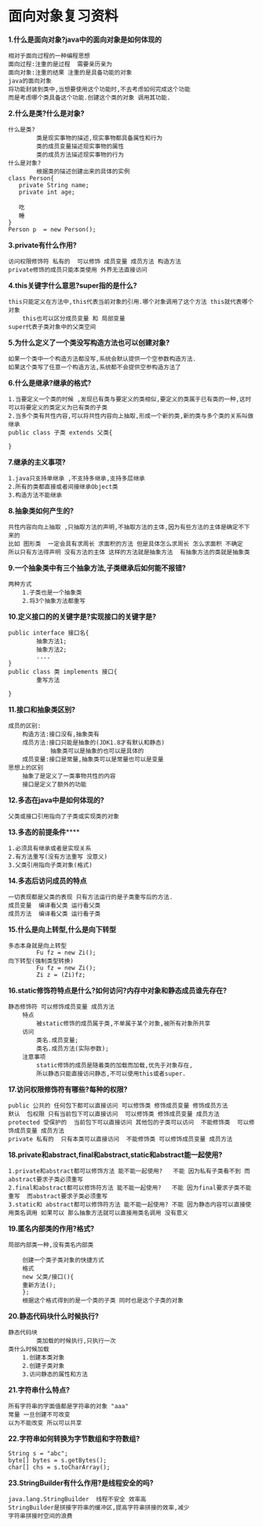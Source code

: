 # 面向对象复习资料

**1.什么是面向对象?java中的面向对象是如何体现的**

```
相对于面向过程的一种编程思想 
面向过程:注重的是过程  需要亲历亲为
面向对象:注重的结果 注重的是具备功能的对象 
java的面向对象
将功能封装到类中,当想要使用这个功能时,不去考虑如何完成这个功能
而是考虑哪个类具备这个功能.创建这个类的对象 调用其功能.
```

**2.什么是类?什么是对象?**

```
什么是类?
		类是现实事物的描述,现实事物都具备属性和行为
		类的成员变量描述现实事物的属性
		类的成员方法描述现实事物的行为
什么是对象?
		根据类的描述创建出来的具体的实例
class Person{
   private String name;
   private int age;
   
   吃
   睡
}
Person p  = new Person();
```

**3.private有什么作用?**

```
访问权限修饰符 私有的  可以修饰 成员变量 成员方法 构造方法
private修饰的成员只能本类使用 外界无法直接访问 
```

**4.this关键字什么意思?super指的是什么?**

```
this只能定义在方法中,this代表当前对象的引用.哪个对象调用了这个方法 this就代表哪个对象
	this也可以区分成员变量 和 局部变量
super代表子类对象中的父类空间
```

**5.为什么定义了一个类没写构造方法也可以创建对象?**

```
如果一个类中一个构造方法都没写,系统会默认提供一个空参数构造方法.
如果这个类写了任意一个构造方法,系统都不会提供空参构造方法了
```

**6.什么是继承?继承的格式?**

```
1.当要定义一个类的时候 ,发现已有类与要定义的类相似,要定义的类属于已有类的一种,这时可以将要定义的类定义为已有类的子类
2.当多个类有共性内容,可以将共性内容向上抽取,形成一个新的类,新的类与多个类的关系叫做继承
public class 子类 extends 父类{
  
}
```

**7.继承的主义事项?**

```
1.java只支持单继承 ,不支持多继承,支持多层继承
2.所有的类都直接或者间接继承Object类
3.构造方法不能继承
```

**8.抽象类如何产生的?**

```
共性内容向向上抽取 ,只抽取方法的声明,不抽取方法的主体,因为有些方法的主体是确定不下来的
比如 图形类  一定会具有求周长 求面积的方法 但是具体怎么求周长 怎么求面积 不确定 
所以只有方法得声明 没有方法的主体 这样的方法就是抽象方法  有抽象方法的类就是抽象类
```

**9.一个抽象类中有三个抽象方法,子类继承后如何能不报错?**

```
两种方式 
	1.子类也是一个抽象类
	2.将3个抽象方法都重写
```

**10.定义接口的的关键字是?实现接口的关键字是?**

```
public interface 接口名{
		抽象方法1;
		抽象方法2;
		....
}
public class 类 implements 接口{
		重写方法
		
}
```

**11.接口和抽象类区别?**

```
成员的区别:
	构造方法:接口没有,抽象类有
	成员方法:接口只能是抽象的(JDK1.8才有默认和静态)
		    抽象类可以是抽象的也可以是具体的
	成员变量:接口是常量,抽象类可以是常量也可以是变量
思想上的区别
	抽象了是定义了一类事物共性的内容
	接口是定义了额外的功能
```

**12.多态在java中是如何体现的?**

```
父类或接口引用指向了子类或实现类的对象
```

**13.多态的前提条件******

```
1.必须具有继承或者是实现关系
2.有方法重写(没有方法重写 没意义)
3.父类引用指向子类对象(格式)
```

**14.多态后访问成员的特点**

```
一切表现都是父类的表现 只有方法运行的是子类重写后的方法.
成员变量  编译看父类 运行看父类 
成员方法  编译看父类 运行看子类
```

**15.什么是向上转型,什么是向下转型**

```
多态本身就是向上转型 
		Fu fz = new Zi();
向下转型(强制类型转换)
		Fu fz = new Zi();
		Zi z = (Zi)fz;
```

**16.static修饰符特点是什么?如何访问?内存中对象和静态成员谁先存在?**

```
静态修饰符 可以修饰成员变量 成员方法 
	特点 
		被static修饰的成员属于类,不单属于某个对象,被所有对象所共享
	访问 
		类名.成员变量;
		类名.成员方法(实际参数);
	注意事项 
		static修饰的成员是随着类的加载而加载,优先于对象存在,
		所以静态只能直接访问静态,不可以使用this或者super.
```

**17.访问权限修饰符有哪些?每种的权限?**

```
public 公共的 任何包下都可以直接访问 可以修饰类 修饰成员变量 修饰成员方法
默认  包权限 只有当前包下可以直接访问  可以修饰类 修饰成员变量 成员方法
protected 受保护的  当前包下可以直接访问 其他包的子类可以访问  不能修饰类  可以修饰成员变量 成员方法
private 私有的  只有本类可以直接访问  不能修饰类 可以修饰成员变量 成员方法
```

**18.private和abstract,final和abstract,static和abstract能一起使用?**

```
1.private和abstract都可以修饰方法 能不能一起使用?   不能 因为私有子类看不到 而 abstract要求子类必须重写
2.final和abstract都可以修饰符方法 能不能一起使用?   不能 因为final要求子类不能重写  而abstract要求子类必须重写
3.static和 abstract都可以修饰符方法 能不能一起使用? 不能 因为静态内容可以直接使用类名调用 如果可以 那么抽象方法就可以直接用类名调用 没有意义
```

**19.匿名内部类的作用?格式?**

```
局部内部类一种,没有类名内部类
	
	创建一个类子类对象的快捷方式
    格式 
    new 父类/接口(){
    重新方法();
    };
    根据这个格式得到的是一个类的子类 同时也是这个子类的对象
```

**20.静态代码块什么时候执行?**

```
静态代码块  
		类加载的时候执行,只执行一次 
类什么时候加载 
	1.创建本类对象
	2.创建子类对象
	3.访问静态的属性和方法
```

**21.字符串什么特点?**

```
所有字符串的字面值都是字符串的对象 "aaa"
常量 一旦创建不可改变
以为不能改变 所以可以共享
```

**22.字符串如何转换为字节数组和字符数组?**

```
String s = "abc";
byte[] bytes = s.getBytes();
char[] chs = s.toCharArray();
```

**23.StringBuilder有什么作用?是线程安全的吗?**

```
java.lang.StringBuilder  线程不安全 效率高
StringBuilder是拼接字符串的缓冲区,提高字符串拼接的效率,减少
字符串拼接时空间的浪费
```

